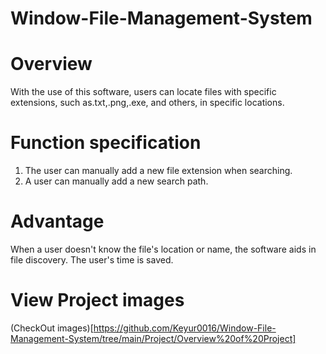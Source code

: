 # Window-File-Management-System

# Overview
With the use of this software, users can locate files with specific extensions, such as.txt,.png,.exe, and others, in specific locations.

# Function specification

1. The user can manually add a new file extension when searching.
2. A user can manually add a new search path.

# Advantage 

When a user doesn't know the file's location or name, the software aids in file discovery. The user's time is saved.

# View Project images 

(CheckOut images)[https://github.com/Keyur0016/Window-File-Management-System/tree/main/Project/Overview%20of%20Project]
